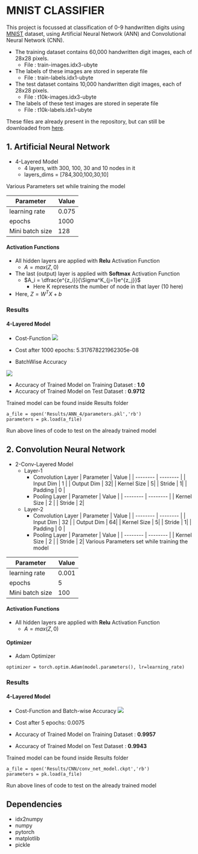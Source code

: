 # MNIST CLASSIFIER

This project is focussed at classification of 0-9 handwritten digits using [MNIST](https://en.wikipedia.org/wiki/MNIST_database) dataset, using Artificial Neural Network (ANN) and Convolutional Neural Network (CNN).

- The training dataset contains 60,000 handwritten digit images, each of 28x28 pixels.
    - File : train-images.idx3-ubyte
- The labels of these images are stored in seperate file
    - File : train-labels.idx1-ubyte
- The test dataset contains 10,000 handwritten digit images, each of 28x28 pixels.
    - File : t10k-images.idx3-ubyte
- The labels of these test images are stored in seperate file
    - File : t10k-labels.idx1-ubyte

These files are already present in the repository, but can still be downloaded from [here](http://yann.lecun.com/exdb/mnist/).


    

## 1. Artificial Neural Network

- 4-Layered Model
    - 4 layers, with 300, 100, 30 and 10 nodes in it
    - layers_dims = [784,300,100,30,10]

Various Parameters set while training the model


| Parameter | Value |
| -------- | -------- |
| learning rate     | 0.075     |
| epochs | 1000|
| Mini batch size | 128|

#### Activation Functions
- All hidden layers are applied with **Relu** Activation Function
    - $A = max(Z,0)$
- The last (output) layer is applied with **Softmax** Activation Function
    - $A_i = \dfrac{e^{z_i}}{\Sigma^K_{j=1}e^{z_j}}$
        - Here K represents the number of node in that layer (10 here)
- Here, $Z = W^TX + b$

### Results

#### 4-Layered Model

- Cost-Function
![](https://i.imgur.com/Z1lFGQd.png)
- Cost after 1000 epochs: 5.317678221962305e-08

- BatchWise Accuracy


![](https://i.imgur.com/twFRBPb.png)

- Accuracy of Trained Model on Training Dataset : **1.0**
- Accuracy of Trained Model on Test Dataset : **0.9712**

Trained model can be found inside Results folder
```python=
a_file = open('Results/ANN_4/parameters.pkl','rb')
parameters = pk.load(a_file)
```
Run above lines of code to test on the already trained model





## 2. Convolution Neural Network

- 2-Conv-Layered Model
    - Layer-1
        - Convolution Layer
             | Parameter | Value |
            | -------- | -------- |
            | Input Dim     | 1     |
            | Output Dim | 32|
            | Kernel Size | 5|
            | Stride | 1|
            | Padding | 0 |
        - Pooling Layer
            | Parameter | Value |
            | -------- | -------- |
            | Kernel Size     | 2     |
            | Stride | 2|
    - Layer-2
        - Convolution Layer
             | Parameter | Value |
            | -------- | -------- |
            | Input Dim     | 32     |
            | Output Dim | 64|
            | Kernel Size | 5|
            | Stride | 1|
            | Padding | 0 |
        - Pooling Layer
            | Parameter | Value |
            | -------- | -------- |
            | Kernel Size     | 2     |
            | Stride | 2|
Various Parameters set while training the model


| Parameter | Value |
| -------- | -------- |
| learning rate     | 0.001     |
| epochs | 5|
| Mini batch size | 100|

#### Activation Functions
- All hidden layers are applied with **Relu** Activation Function
    - $A = max(Z,0)$

#### Optimizer
- Adam Optimizer
```python=
optimizer = torch.optim.Adam(model.parameters(), lr=learning_rate)
```

### Results

#### 4-Layered Model

- Cost-Function and Batch-wise Accuracy
![](https://i.imgur.com/MKvyVCl.png)

- Cost after 5 epochs: 0.0075

- Accuracy of Trained Model on Training Dataset : **0.9957**
- Accuracy of Trained Model on Test Dataset : **0.9943**

Trained model can be found inside Results folder
```python=
a_file = open('Results/CNN/conv_net_model.ckpt','rb')
parameters = pk.load(a_file)
```
Run above lines of code to test on the already trained model
## Dependencies

- idx2numpy
- numpy
- pytorch
- matplotlib
- pickle